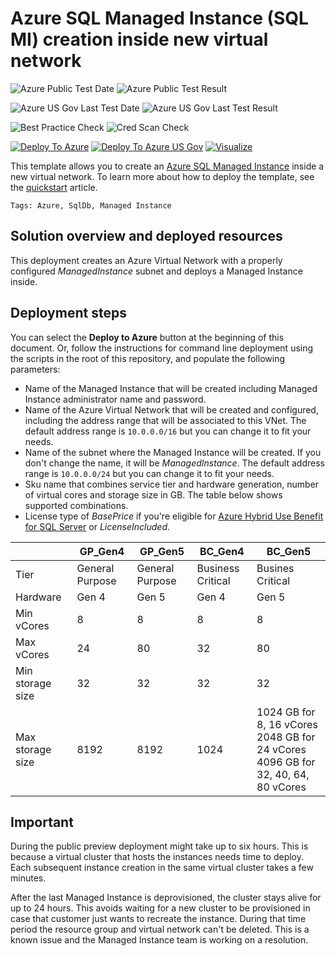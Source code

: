 # Azure SQL Managed Instance (SQL MI) creation inside new virtual network

![Azure Public Test Date](https://azurequickstartsservice.blob.core.windows.net/badges/101-sqlmi-new-vnet/PublicLastTestDate.svg)
![Azure Public Test Result](https://azurequickstartsservice.blob.core.windows.net/badges/101-sqlmi-new-vnet/PublicDeployment.svg)

![Azure US Gov Last Test Date](https://azurequickstartsservice.blob.core.windows.net/badges/101-sqlmi-new-vnet/FairfaxLastTestDate.svg)
![Azure US Gov Last Test Result](https://azurequickstartsservice.blob.core.windows.net/badges/101-sqlmi-new-vnet/FairfaxDeployment.svg)

![Best Practice Check](https://azurequickstartsservice.blob.core.windows.net/badges/101-sqlmi-new-vnet/BestPracticeResult.svg)
![Cred Scan Check](https://azurequickstartsservice.blob.core.windows.net/badges/101-sqlmi-new-vnet/CredScanResult.svg)

[![Deploy To Azure](https://raw.githubusercontent.com/fathym-it/azure-quickstart-templates/master/1-CONTRIBUTION-GUIDE/images/deploytoazure.svg?sanitize=true)](https://portal.azure.com/#create/Microsoft.Template/uri/https%3A%2F%2Fraw.githubusercontent.com%2Ffathym-it%2Fazure-quickstart-templates%2Fmaster%2F101-sqlmi-new-vnet%2Fazuredeploy.json)
[![Deploy To Azure US Gov](https://raw.githubusercontent.com/fathym-it/azure-quickstart-templates/master/1-CONTRIBUTION-GUIDE/images/deploytoazuregov.svg?sanitize=true)](https://portal.azure.us/#create/Microsoft.Template/uri/https%3A%2F%2Fraw.githubusercontent.com%2Ffathym-it%2Fazure-quickstart-templates%2Fmaster%2F101-sqlmi-new-vnet%2Fazuredeploy.json)
[![Visualize](https://raw.githubusercontent.com/fathym-it/azure-quickstart-templates/master/1-CONTRIBUTION-GUIDE/images/visualizebutton.svg?sanitize=true)](http://armviz.io/#/?load=https%3A%2F%2Fraw.githubusercontent.com%2Ffathym-it%2Fazure-quickstart-templates%2Fmaster%2F101-sqlmi-new-vnet%2Fazuredeploy.json)

This template allows you to create an [Azure SQL Managed Instance](https://docs.microsoft.com/azure/azure-sql/managed-instance/sql-managed-instance-paas-overview) inside a new virtual network. To learn more about how to deploy the template, see the [quickstart](https://docs.microsoft.com/azure/azure-sql/managed-instance/create-template-quickstart) article.

`Tags: Azure, SqlDb, Managed Instance`

## Solution overview and deployed resources

This deployment creates an Azure Virtual Network with a properly configured _ManagedInstance_ subnet and deploys a Managed Instance inside.

## Deployment steps

You can select the **Deploy to Azure** button at the beginning of this document. Or, follow the instructions for command line deployment using the scripts in the root of this repository, and populate the following parameters:

- Name of the Managed Instance that will be created including Managed Instance administrator name and password.
- Name of the Azure Virtual Network that will be created and configured, including the address range that will be associated to this VNet. The default address range is `10.0.0.0/16` but you can change it to fit your needs.
- Name of the subnet where the Managed Instance will be created. If you don't change the name, it will be _ManagedInstance_. The default address range is `10.0.0.0/24` but you can change it to fit your needs.
- Sku name that combines service tier and hardware generation, number of virtual cores and storage size in GB. The table below shows supported combinations.
- License type of _BasePrice_ if you're eligible for [Azure Hybrid Use Benefit for SQL Server](https://azure.microsoft.com/pricing/hybrid-benefit/) or _LicenseIncluded_.

||GP_Gen4|GP_Gen5|BC_Gen4|BC_Gen5|
|----|------|-----|------|-----|
|Tier|General Purpose|General Purpose|Business Critical|Busines Critical|
|Hardware|Gen 4|Gen 5|Gen 4|Gen 5|
|Min vCores|8|8|8|8|
|Max vCores|24|80|32|80|
|Min storage size|32|32|32|32|
|Max storage size|8192|8192|1024|1024 GB for 8, 16 vCores<br/>2048 GB for 24 vCores<br/>4096 GB for 32, 40, 64, 80 vCores|

## Important

During the public preview deployment might take up to six hours. This is because a virtual cluster that hosts the instances needs time to deploy. Each subsequent instance creation in the same virtual cluster takes a few minutes.

After the last Managed Instance is deprovisioned, the cluster stays alive for up to 24 hours. This avoids waiting for a new cluster to be provisioned in case that customer just wants to recreate the instance. During that time period the resource group and virtual network can't be deleted. This is a known issue and the Managed Instance team is working on a resolution.
